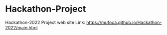 # Hackathon-Project
Hackathon-2022 Project web site
Link:  https://mufoca.github.io/Hackathon-2022/main.html
